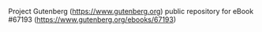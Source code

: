 Project Gutenberg (https://www.gutenberg.org) public repository for
eBook #67193 (https://www.gutenberg.org/ebooks/67193)

